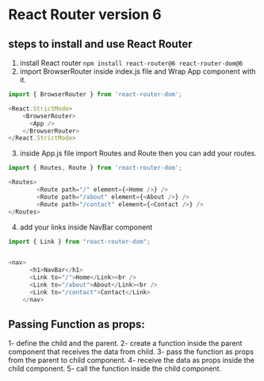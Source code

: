 # React Router version 6

## steps to install and use React Router

1. install React router
``npm install react-router@6 react-router-dom@6``
2. import BrowserRouter inside index.js file and Wrap App component with it.

```js
import { BrowserRouter } from 'react-router-dom';

<React.StrictMode>
    <BrowserRouter>
      <App />
    </BrowserRouter>
</React.StrictMode>
```

3. inside App.js file import Routes and Route then you can add your routes.

```js
import { Routes, Route } from 'react-router-dom';

<Routes>
        <Route path="/" element={<Home />} />
        <Route path="/about" element={<About />} />
        <Route path="/contact" element={<Contact />} />
</Routes>

```

4. add your links inside NavBar component

```js
import { Link } from "react-router-dom";


<nav>
      <h1>NavBar</h1>
      <Link to="/">Home</Link><br />
      <Link to="/about">About</Link><br />
      <Link to="/contact">Contact</Link>
    </nav>
```

## Passing Function as props:

1- define the child and the parent.
2- create a function inside the parent component that receives the data from child.
3- pass the function as props from the parent to child component.
4- receive the data as props inside the child component.
5- call the function inside the child component.
